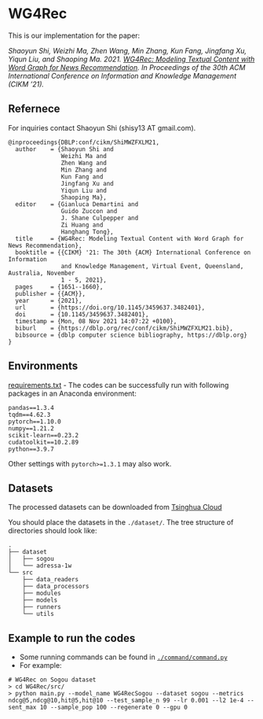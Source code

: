 # WG4Rec

This is our implementation for the paper:

*Shaoyun Shi, Weizhi Ma, Zhen Wang, Min Zhang, Kun Fang, Jingfang Xu, Yiqun Liu, and Shaoping Ma. 2021. [WG4Rec: Modeling Textual Content with Word Graph for News Recommendation](https://dl.acm.org/doi/10.1145/3459637.3482401).  In Proceedings of the 30th ACM International Conference on Information and Knowledge Management (CIKM ’21).*



## Refernece

For inquiries contact Shaoyun Shi (shisy13 AT gmail.com).

```
@inproceedings{DBLP:conf/cikm/ShiMWZFXLM21,
  author    = {Shaoyun Shi and
               Weizhi Ma and
               Zhen Wang and
               Min Zhang and
               Kun Fang and
               Jingfang Xu and
               Yiqun Liu and
               Shaoping Ma},
  editor    = {Gianluca Demartini and
               Guido Zuccon and
               J. Shane Culpepper and
               Zi Huang and
               Hanghang Tong},
  title     = {WG4Rec: Modeling Textual Content with Word Graph for News Recommendation},
  booktitle = {{CIKM} '21: The 30th {ACM} International Conference on Information
               and Knowledge Management, Virtual Event, Queensland, Australia, November
               1 - 5, 2021},
  pages     = {1651--1660},
  publisher = {{ACM}},
  year      = {2021},
  url       = {https://doi.org/10.1145/3459637.3482401},
  doi       = {10.1145/3459637.3482401},
  timestamp = {Mon, 08 Nov 2021 14:07:22 +0100},
  biburl    = {https://dblp.org/rec/conf/cikm/ShiMWZFXLM21.bib},
  bibsource = {dblp computer science bibliography, https://dblp.org}
}
```



## Environments

[requirements.txt](https://github.com/THUIR/WG4Rec/blob/master/requirements.txt) - The codes can be successfully run with following packages in an Anaconda environment:

```
pandas==1.3.4
tqdm==4.62.3
pytorch==1.10.0
numpy==1.21.2
scikit-learn==0.23.2
cudatoolkit==10.2.89
python==3.9.7
```

Other settings with `pytorch>=1.3.1` may also work.



## Datasets

The processed datasets can be downloaded from [Tsinghua Cloud](https://cloud.tsinghua.edu.cn/d/a8b40e16594540a38f5d/) 

You should place the datasets in the `./dataset/`. The tree structure of directories should look like:

```
.
├── dataset
│   ├── sogou
│   └── adressa-1w
└── src
    ├── data_readers
    ├── data_processors
    ├── modules
    ├── models
    ├── runners
    └── utils
```



## Example to run the codes

-   Some running commands can be found in [`./command/command.py`](https://github.com/THUIR/WG4Rec/blob/master/command/command.py)
-   For example:

```
# WG4Rec on Sogou dataset
> cd WG4Rec/src/
> python main.py --model_name WG4RecSogou --dataset sogou --metrics ndcg@5,ndcg@10,hit@5,hit@10 --test_sample_n 99 --lr 0.001 --l2 1e-4 --sent_max 10 --sample_pop 100 --regenerate 0 --gpu 0
```

